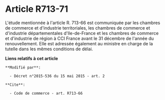 # Article R713-71

L'étude mentionnée à l'article R. 713-66 est communiquée par les chambres de commerce et d'industrie territoriales, les
chambres de commerce et d'industrie départementales d'Ile-de-France et les chambres de commerce et d'industrie de région à
CCI France avant le 31 décembre de l'année du renouvellement. Elle est adressée également au ministre en charge de la tutelle
dans les mêmes conditions de délai.

**Liens relatifs à cet article**

	**Modifié par**:

	  - Décret n°2015-536 du 15 mai 2015 - art. 2

	**Cite**:

	  - Code de commerce - art. R713-66

